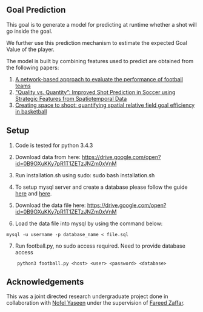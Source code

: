 ##  Goal Prediction

This goal is to generate a model for predicting at runtime whether a shot will go inside the goal. 

We further use this prediction mechanism to estimate the expected Goal Value of the player. 

The model is built by combining features used to predict are obtained from the following papers:

1. [A network-based approach to evaluate the performance of
football teams](http://ceur-ws.org/Vol-1970/paper-07.pdf)
2. ["Quality vs. Quantity”: Improved Shot Prediction in Soccer using Strategic Features from Spatiotemporal Data](http://www.sloansportsconference.com/wp-content/uploads/2015/02/SSAC15-RP-Finalist-Quality-vs-Quantity.pdf)
3. [Creating space to shoot: quantifying spatial relative field goal
efficiency in basketball](https://www.degruyter.com/view/j/jqas.2014.10.issue-3/jqas-2013-0094/jqas-2013-0094.xml)

## Setup

1. Code is tested for python 3.4.3

2. Download data from here:
https://drive.google.com/open?id=0B9OXuKKy7pR1T1ZETzJNZm0xVnM

3. Run installation.sh using sudo:
	sudo bash installation.sh

4. To setup mysql server and create a database please follow the guide [here](https://www.digitalocean.com/community/tutorials/how-to-install-mysql-on-ubuntu-18-04) and [here](https://www.a2hosting.ca/kb/developer-corner/mysql/managing-mysql-databases-and-users-from-the-command-line).

5. Download the data file here:
https://drive.google.com/open?id=0B9OXuKKy7pR1T1ZETzJNZm0xVnM

6. Load the data file into mysql by using the command below:

```
mysql -u username -p database_name < file.sql
```

7. Run football.py, no sudo access required. Need to provide database access

```	
	python3 football.py <host> <user> <password> <database>
```


## Acknowledgements

This was a joint directed research undergraduate project done in collaboration with [Nofel Yaseen](https://github.com/NofelYaseen) under the supervision of [Fareed Zaffar](https://sdsb.lums.edu.pk/lums_employee/422).



